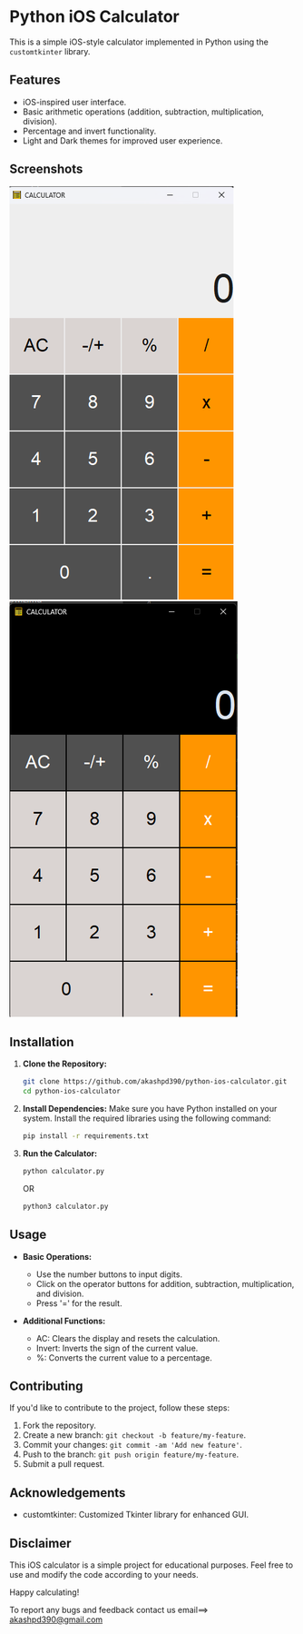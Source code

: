 # Python iOS Calculator

This is a simple iOS-style calculator implemented in Python using the `customtkinter` library.

## Features

- iOS-inspired user interface.
- Basic arithmetic operations (addition, subtraction, multiplication, division).
- Percentage and invert functionality.
-  Light and Dark themes for improved user experience.

## Screenshots

![Alt Light_theme](screenshots/light__theme.png)
![Alt Dark_theme](screenshots/dark__theme.png)


## Installation

1. **Clone the Repository:**
   ```bash
   git clone https://github.com/akashpd390/python-ios-calculator.git
   cd python-ios-calculator

2.  **Install Dependencies:** Make sure you have Python installed on your system. Install the required libraries using the following command:
    
    ```bash
    pip install -r requirements.txt
	```
    
4.  **Run the Calculator:**
        
    ```bash
    python calculator.py
	```
     OR

    ```bash
    python3 calculator.py
 	```

## Usage

-   **Basic Operations:**
    
    -   Use the number buttons to input digits.
    -   Click on the operator buttons for addition, subtraction, multiplication, and division.
    -   Press '=' for the result.
-   **Additional Functions:**
    
    -   AC: Clears the display and resets the calculation.
    -   Invert: Inverts the sign of the current value.
    -   %: Converts the current value to a percentage.

## Contributing

If you'd like to contribute to the project, follow these steps:

1.  Fork the repository.
2.  Create a new branch: `git checkout -b feature/my-feature`.
3.  Commit your changes: `git commit -am 'Add new feature'`.
4.  Push to the branch: `git push origin feature/my-feature`.
5.  Submit a pull request.

## Acknowledgements

-   customtkinter: Customized Tkinter library for enhanced GUI.

## Disclaimer

This iOS calculator is a simple project for educational purposes. Feel free to use and modify the code according to your needs.

Happy calculating!


To report any bugs and feedback contact us
	email==> akashpd390@gmail.com
	
